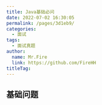 ```yaml
---
title: Java基础必问
date: 2022-07-02 16:30:05
permalink: /pages/3d1eb9/
categories: 
  - 面试
tags: 
  - 面试真题
author: 
  name: Mr.Fire
  link: https://github.com/FireHH
titleTag: 
---
```


## 基础问题
